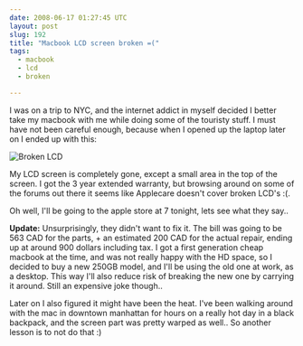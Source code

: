 ```yaml
---
date: 2008-06-17 01:27:45 UTC
layout: post
slug: 192
title: "Macbook LCD screen broken =("
tags:
  - macbook
  - lcd
  - broken

---
```

<p>I was on a trip to NYC, and the internet addict in myself decided I better take my macbook with me while doing some of the touristy stuff. I must have not been careful enough, because when I opened up the laptop later on I ended up with this:</p>

<p><img src="http://www.rooftopsolutions.nl/resources/images/posts/macbook.jpg" alt="Broken LCD" /></p>

<p>My LCD screen is completely gone, except a small area in the top of the screen. I got the 3 year extended warranty, but browsing around on some of the forums out there it seems like Applecare doesn't cover broken LCD's :(.</p>

<p>Oh well, I'll be going to the apple store at 7 tonight, lets see what they say..</p>

<p><b>Update:</b> Unsurprisingly, they didn't want to fix it. The bill was going to be 563 CAD for the parts, + an estimated 200 CAD for the actual repair, ending up at around 900 dollars including tax. I got a first generation cheap macbook at the time, and was not really happy with the HD space, so I decided to buy a new 250GB model, and I'll be using the old one at work, as a desktop. This way I'll also reduce risk of breaking the new one by carrying it around. Still an expensive joke though..</p>

<p>Later on I also figured it might have been the heat. I've been walking around with the mac in downtown manhattan for hours on a really hot day in a black backpack, and the screen part was pretty warped as well.. So another lesson is to not do that :)</p>
